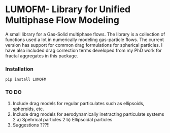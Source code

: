 # LUMOFM- Library for Unified Multiphase Flow Modeling

A small library for a Gas-Solid multiphase flows. The library is a collection of functions used a lot in 
numerically modeling gas-particle flows. The current version has support for common drag formulations for spherical particles.
I have also included drag correction terms developed from my PhD work for fractal aggregates in this package.

### Installation
```
pip install LUMOFM
```

### TO DO
1. Include drag models for regular particulates such as ellipsoids, spheroids, etc.
2. Include drag models for aerodynamically inetracting particulate systems
    2 a) Spehrical particles
    2 b) Ellipsoidal particles
3. Suggestions ???!!  

